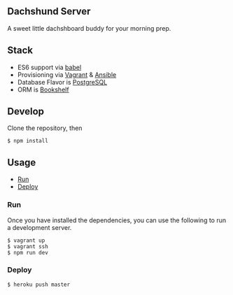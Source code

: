 ## Dachshund Server

A sweet little dachshboard buddy for your morning prep.

## Stack

- ES6 support via [babel](https://babeljs.io)
- Provisioning via [Vagrant](https://www.vagrantup.com/) & [Ansible](https://www.ansible.com/)
- Database Flavor is [PostgreSQL](https://www.postgresql.org/)
- ORM is [Bookshelf](http://bookshelfjs.org/)

## Develop

Clone the repository, then

```
$ npm install
```

## Usage

- [Run](#run)
- [Deploy](#deploy)

### Run

Once you have installed the dependencies, you can use the following to run a development server.

```
$ vagrant up
$ vagrant ssh
$ npm run dev
```

### Deploy

```
$ heroku push master
```
